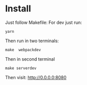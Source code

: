 
# Install

Just follow Makefile:
For dev just run:

    
    yarn

Then run in two terminals:

    make  webpackdev

Then in second terminal
    
    make serverdev


Then visit: http://0.0.0.0:8080